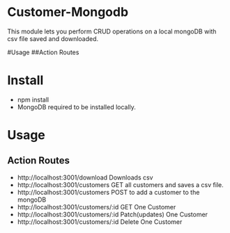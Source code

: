# Customer-Mongodb

This module lets you perform CRUD operations on a local mongoDB with csv file saved and downloaded.


#Usage
 ##Action Routes
 

# Install

  - npm install
  - MongoDB required to be installed locally.
    
# Usage
## Action Routes
- http://localhost:3001/download Downloads csv
- http://localhost:3001/customers GET all customers and saves a csv file.
- http://localhost:3001/customers POST to add a customer to the mongoDB
- http://localhost:3001/customers/:id GET One Customer
- http://localhost:3001/customers/:id Patch(updates) One Customer
- http://localhost:3001/customers/:id Delete One Customer

